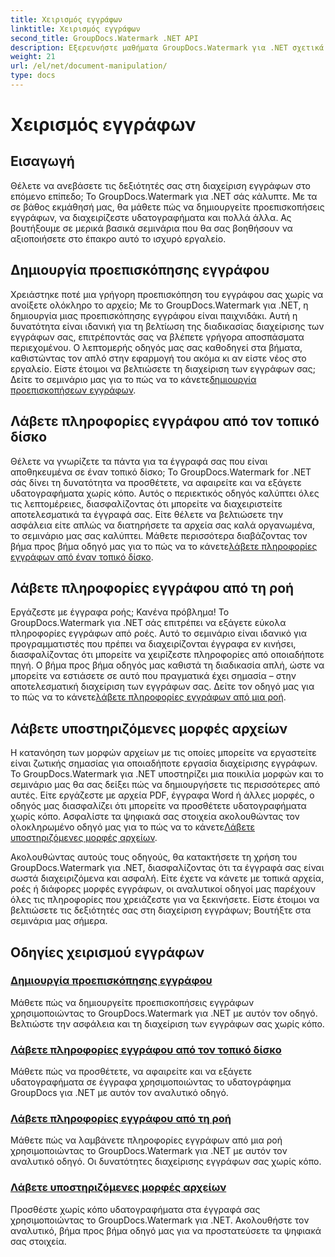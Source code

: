 ```yaml
---
title: Χειρισμός εγγράφων
linktitle: Χειρισμός εγγράφων
second_title: GroupDocs.Watermark .NET API
description: Εξερευνήστε μαθήματα GroupDocs.Watermark για .NET σχετικά με τη δημιουργία προεπισκοπήσεων εγγράφων και τη διαχείριση υδατογραφημάτων. Βελτιώστε την ασφάλεια και τη διαχείριση των εγγράφων.
weight: 21
url: /el/net/document-manipulation/
type: docs
---
```

# Χειρισμός εγγράφων

## Εισαγωγή

Θέλετε να ανεβάσετε τις δεξιότητές σας στη διαχείριση εγγράφων στο επόμενο επίπεδο; Το GroupDocs.Watermark για .NET σάς κάλυπτε. Με τα σε βάθος εκμάθησή μας, θα μάθετε πώς να δημιουργείτε προεπισκοπήσεις εγγράφων, να διαχειρίζεστε υδατογραφήματα και πολλά άλλα. Ας βουτήξουμε σε μερικά βασικά σεμινάρια που θα σας βοηθήσουν να αξιοποιήσετε στο έπακρο αυτό το ισχυρό εργαλείο.


## Δημιουργία προεπισκόπησης εγγράφου
 Χρειάστηκε ποτέ μια γρήγορη προεπισκόπηση του εγγράφου σας χωρίς να ανοίξετε ολόκληρο το αρχείο; Με το GroupDocs.Watermark για .NET, η δημιουργία μιας προεπισκόπησης εγγράφου είναι παιχνιδάκι. Αυτή η δυνατότητα είναι ιδανική για τη βελτίωση της διαδικασίας διαχείρισης των εγγράφων σας, επιτρέποντάς σας να βλέπετε γρήγορα αποσπάσματα περιεχομένου. Ο λεπτομερής οδηγός μας σας καθοδηγεί στα βήματα, καθιστώντας τον απλό στην εφαρμογή του ακόμα κι αν είστε νέος στο εργαλείο. Είστε έτοιμοι να βελτιώσετε τη διαχείριση των εγγράφων σας; Δείτε το σεμινάριο μας για το πώς να το κάνετε[δημιουργία προεπισκοπήσεων εγγράφων](./generate-document-preview/).

## Λάβετε πληροφορίες εγγράφου από τον τοπικό δίσκο
Θέλετε να γνωρίζετε τα πάντα για τα έγγραφά σας που είναι αποθηκευμένα σε έναν τοπικό δίσκο; Το GroupDocs.Watermark for .NET σάς δίνει τη δυνατότητα να προσθέτετε, να αφαιρείτε και να εξάγετε υδατογραφήματα χωρίς κόπο. Αυτός ο περιεκτικός οδηγός καλύπτει όλες τις λεπτομέρειες, διασφαλίζοντας ότι μπορείτε να διαχειριστείτε αποτελεσματικά τα έγγραφά σας. Είτε θέλετε να βελτιώσετε την ασφάλεια είτε απλώς να διατηρήσετε τα αρχεία σας καλά οργανωμένα, το σεμινάριο μας σας καλύπτει. Μάθετε περισσότερα διαβάζοντας τον βήμα προς βήμα οδηγό μας για το πώς να το κάνετε[λάβετε πληροφορίες εγγράφων από έναν τοπικό δίσκο](./get-document-info-local-disk/).

## Λάβετε πληροφορίες εγγράφου από τη ροή
 Εργάζεστε με έγγραφα ροής; Κανένα πρόβλημα! Το GroupDocs.Watermark για .NET σάς επιτρέπει να εξάγετε εύκολα πληροφορίες εγγράφων από ροές. Αυτό το σεμινάριο είναι ιδανικό για προγραμματιστές που πρέπει να διαχειρίζονται έγγραφα εν κινήσει, διασφαλίζοντας ότι μπορείτε να χειρίζεστε πληροφορίες από οποιαδήποτε πηγή. Ο βήμα προς βήμα οδηγός μας καθιστά τη διαδικασία απλή, ώστε να μπορείτε να εστιάσετε σε αυτό που πραγματικά έχει σημασία – στην αποτελεσματική διαχείριση των εγγράφων σας. Δείτε τον οδηγό μας για το πώς να το κάνετε[λάβετε πληροφορίες εγγράφων από μια ροή](./get-document-info-stream/).

## Λάβετε υποστηριζόμενες μορφές αρχείων
 Η κατανόηση των μορφών αρχείων με τις οποίες μπορείτε να εργαστείτε είναι ζωτικής σημασίας για οποιαδήποτε εργασία διαχείρισης εγγράφων. Το GroupDocs.Watermark για .NET υποστηρίζει μια ποικιλία μορφών και το σεμινάριο μας θα σας δείξει πώς να δημιουργήσετε τις περισσότερες από αυτές. Είτε εργάζεστε με αρχεία PDF, έγγραφα Word ή άλλες μορφές, ο οδηγός μας διασφαλίζει ότι μπορείτε να προσθέτετε υδατογραφήματα χωρίς κόπο. Ασφαλίστε τα ψηφιακά σας στοιχεία ακολουθώντας τον ολοκληρωμένο οδηγό μας για το πώς να το κάνετε[Λάβετε υποστηριζόμενες μορφές αρχείων](./get-supported-file-formats/).

Ακολουθώντας αυτούς τους οδηγούς, θα κατακτήσετε τη χρήση του GroupDocs.Watermark για .NET, διασφαλίζοντας ότι τα έγγραφά σας είναι σωστά διαχειριζόμενα και ασφαλή. Είτε έχετε να κάνετε με τοπικά αρχεία, ροές ή διάφορες μορφές εγγράφων, οι αναλυτικοί οδηγοί μας παρέχουν όλες τις πληροφορίες που χρειάζεστε για να ξεκινήσετε. Είστε έτοιμοι να βελτιώσετε τις δεξιότητές σας στη διαχείριση εγγράφων; Βουτήξτε στα σεμινάρια μας σήμερα.
## Οδηγίες χειρισμού εγγράφων
### [Δημιουργία προεπισκόπησης εγγράφου](./generate-document-preview/)
Μάθετε πώς να δημιουργείτε προεπισκοπήσεις εγγράφων χρησιμοποιώντας το GroupDocs.Watermark για .NET με αυτόν τον οδηγό. Βελτιώστε την ασφάλεια και τη διαχείριση των εγγράφων σας χωρίς κόπο.
### [Λάβετε πληροφορίες εγγράφου από τον τοπικό δίσκο](./get-document-info-local-disk/)
Μάθετε πώς να προσθέτετε, να αφαιρείτε και να εξάγετε υδατογραφήματα σε έγγραφα χρησιμοποιώντας το υδατογράφημα GroupDocs για .NET με αυτόν τον αναλυτικό οδηγό.
### [Λάβετε πληροφορίες εγγράφου από τη ροή](./get-document-info-stream/)
Μάθετε πώς να λαμβάνετε πληροφορίες εγγράφων από μια ροή χρησιμοποιώντας το GroupDocs.Watermark για .NET με αυτόν τον αναλυτικό οδηγό. Οι δυνατότητες διαχείρισης εγγράφων σας χωρίς κόπο.
### [Λάβετε υποστηριζόμενες μορφές αρχείων](./get-supported-file-formats/)
Προσθέστε χωρίς κόπο υδατογραφήματα στα έγγραφά σας χρησιμοποιώντας το GroupDocs.Watermark για .NET. Ακολουθήστε τον αναλυτικό, βήμα προς βήμα οδηγό μας για να προστατεύσετε τα ψηφιακά σας στοιχεία.